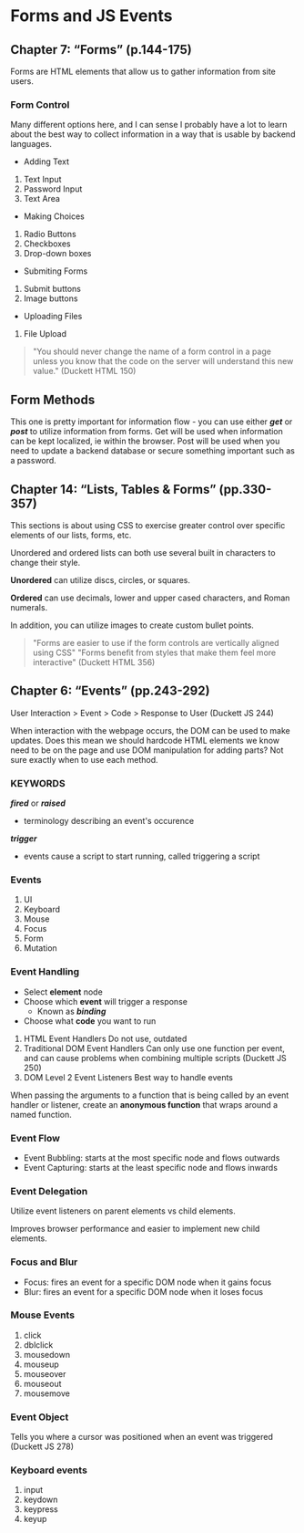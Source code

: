 # Forms and JS Events

## Chapter 7: “Forms” (p.144-175)

Forms are HTML elements that allow us to gather information from site users.

### Form Control

Many different options here, and I can sense I probably have a lot to learn about the best way to collect information in a way that is usable by backend languages.

- Adding Text

1. Text Input
2. Password Input
3. Text Area

- Making Choices

1. Radio Buttons
2. Checkboxes
3. Drop-down boxes

- Submiting Forms

1. Submit buttons
2. Image buttons

- Uploading Files

1. File Upload

> "You should never change the name of a form control in a page unless you know that the code on the server will understand this new value." (Duckett HTML 150)

## Form Methods

This one is pretty important for information flow - you can use either ***get*** or ***post*** to utilize information from forms. Get will be used when information can be kept localized, ie within the browser. Post will be used when you need to update a backend database or secure something important such as a password.

## Chapter 14: “Lists, Tables & Forms” (pp.330-357)

This sections is about using CSS to exercise greater control over specific elements of our lists, forms, etc.

Unordered and ordered lists can both use several built in characters to change their style.

**Unordered** can utilize discs, circles, or squares.

**Ordered** can use decimals, lower and upper cased characters, and Roman numerals.

In addition, you can utilize images to create custom bullet points.

> "Forms are easier to use if the form controls are vertically aligned using CSS"
> "Forms benefit from styles that make them feel more interactive" (Duckett HTML 356)

## Chapter 6: “Events” (pp.243-292)

User Interaction > Event > Code > Response to User (Duckett JS 244)

When interaction with the webpage occurs, the DOM can be used to make updates. Does this mean we should hardcode HTML elements we know need to be on the page and use DOM manipulation for adding parts? Not sure exactly when to use each method.

### KEYWORDS

***fired*** or ***raised***

- terminology describing an event's occurence

***trigger***

- events cause a script to start running, called triggering a script

### Events

1. UI
2. Keyboard
3. Mouse
4. Focus
5. Form
6. Mutation

### Event Handling

- Select **element** node
- Choose which **event** will trigger a response
  - Known as ***binding***
- Choose what **code** you want to run

1. HTML Event Handlers
  Do not use, outdated
2. Traditional DOM Event Handlers
  Can only use one function per event, and can cause problems when combining multiple scripts (Duckett JS 250)
3. DOM Level 2 Event Listeners
  Best way to handle events

When passing the arguments to a function that is being called by an event handler or listener, create an **anonymous function** that wraps around a named function.

### Event Flow

- Event Bubbling: starts at the most specific node and flows outwards
- Event Capturing: starts at the least specific node and flows inwards

### Event Delegation

Utilize event listeners on parent elements vs child elements.

Improves browser performance and easier to implement new child elements.

### Focus and Blur

- Focus: fires an event for a specific DOM node when it gains focus
- Blur: fires an event for a specific DOM node when it loses focus

### Mouse Events

1. click
2. dblclick
3. mousedown
4. mouseup
5. mouseover
6. mouseout
7. mousemove

### Event Object

Tells you where a cursor was positioned when an event was triggered (Duckett JS 278)

### Keyboard events

1. input
2. keydown
3. keypress
4. keyup
